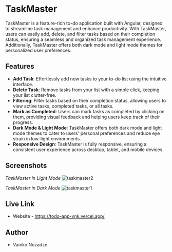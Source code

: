 # TaskMaster

TaskMaster is a feature-rich to-do application built with Angular, designed to streamline task management and enhance productivity. With TaskMaster, users can easily add, delete, and filter tasks based on their completion status, ensuring a seamless and organized task management experience. Additionally, TaskMaster offers both dark mode and light mode themes for personalized user preferences.

## Features

- **Add Task**: Effortlessly add new tasks to your to-do list using the intuitive interface.
- **Delete Task**: Remove tasks from your list with a simple click, keeping your list clutter-free.
- **Filtering**: Filter tasks based on their completion status, allowing users to view active tasks, completed tasks, or all tasks.
- **Mark as Completed**: Users can mark tasks as completed by clicking on them, providing visual feedback and helping users keep track of their progress.
- **Dark Mode & Light Mode**: TaskMaster offers both dark mode and light mode themes to cater to users' personal preferences and reduce eye strain in low-light environments.
- **Responsive Design**: TaskMaster is fully responsive, ensuring a consistent user experience across desktop, tablet, and mobile devices.


## Screenshots

*TaskMaster in Light Mode*
![taskmaster2](https://github.com/vanikonozadze/Task-Master/assets/115501603/6df6d6a9-7614-4984-81b6-9f817297515e)


*TaskMaster in Dark Mode*
![taskmaster1](https://github.com/vanikonozadze/Task-Master/assets/115501603/a24ebcf1-e95c-4705-a8cc-2ad7acbbf169)

## Live Link

- Website - https://todo-app-vnk.vercel.app/

## Author

- Vaniko Nozadze

